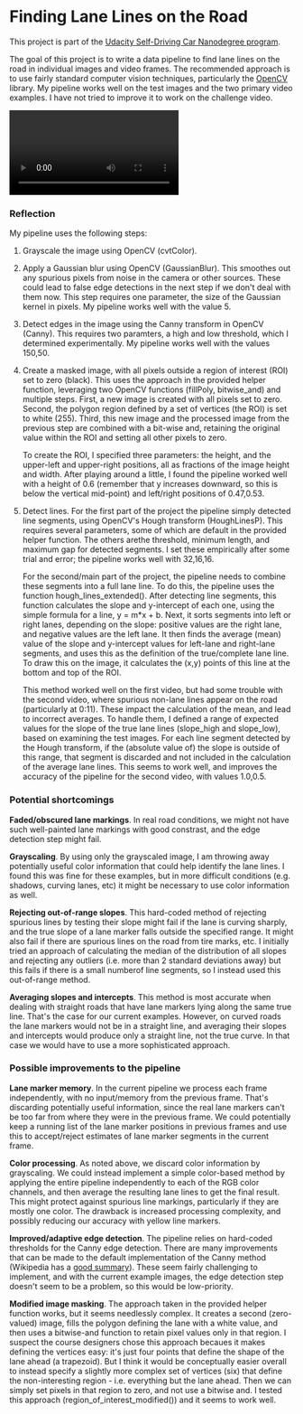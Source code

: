 # Finding Lane Lines on the Road

This project is part of the [Udacity Self-Driving Car Nanodegree program](https://github.com/udacity/CarND-LaneLines-P1).

The goal of this project is to write a data pipeline to find lane lines on the road in individual images and video frames. The recommended approach is to use fairly standard computer vision techniques, particularly the [OpenCV](http://opencv.org) library. My pipeline works well on the test images and the two primary video examples. I have not tried to improve it to work on the challenge video.

[image1]: ./test_videos_output/solidWhiteRight.mp4 "Video"
![alt text][image1]

### Reflection

My pipeline uses the following steps:

1. Grayscale the image using OpenCV (cvtColor). 

2. Apply a Gaussian blur using OpenCV (GaussianBlur). This smoothes out any spurious pixels from noise in the camera or other sources. These could lead to false edge detections in the next step if we don't deal with them now. This step requires one parameter, the size of the Gaussian kernel in pixels. My pipeline works well with the value 5.

3. Detect edges in the image using the Canny transform in OpenCV (Canny). This requires two paramters, a high and low threshold, which I determined experimentally. My pipeline works well with the values 150,50.

4. Create a masked image, with all pixels outside a region of interest (ROI) set to zero (black). This uses the approach in the provided helper function, leveraging two OpenCV functions (fillPoly, bitwise_and) and multiple steps. First, a new image is created with all pixels set to zero. Second, the polygon region defined by a set of vertices (the ROI) is set to white (255). Third, this new image and the processed image from the previous step are combined with a bit-wise and, retaining the original value within the ROI and setting all other pixels to zero. 

	To create the ROI, I specified three parameters: the height, and the upper-left and upper-right positions, all as fractions of the image height and width. After playing around a little, I found the pipeline worked well with a height of 0.6 (remember that y increases downward, so this is below the vertical mid-point) and left/right positions of 0.47,0.53.

5. Detect lines. For the first part of the project the pipeline simply detected line segments, using OpenCV's Hough transform (HoughLinesP). This requires several parameters, some of which are default in the provided helper function. The others arethe threshold, minimum length, and maximum gap for detected segments. I set these empirically after some trial and error; the pipeline works well with 32,16,16.

	For the second/main part of the project, the pipeline needs to combine these segments into a full lane line. To do this, the pipeline uses the function hough_lines_extended(). After detecting line segments, this function calculates the slope and y-intercept of each one, using the simple formula for a line, y = m*x + b. Next, it sorts segments into left or right lanes, depending on the slope: positive values are the right lane, and negative values are the left lane. It then finds the average (mean) value of the slope and y-intercept values for left-lane and right-lane segments, and uses this as the definition of the true/complete lane line. To draw this on the image, it calculates the (x,y) points of this line at the bottom and top of the ROI.

	This method worked well on the first video, but had some trouble with the second video, where spurious non-lane lines appear on the road (particularly at 0:11). These impact the calculation of the mean, and lead to incorrect averages. To handle them, I defined a range of expected values for the slope of the true lane lines (slope_high and slope_low), based on examining the test images. For each line segment detected by the Hough transform, if the (absolute value of) the slope is outside of this range, that segment is discarded and not included in the calculation of the average lane lines. This seems to work well, and improves the accuracy of the pipeline for the second video, with values 1.0,0.5.

### Potential shortcomings

**Faded/obscured lane markings**. In real road conditions, we might not have such well-painted lane markings with good constrast, and the edge detection step might fail.

**Grayscaling**. By using only the grayscaled image, I am throwing away potentially useful color information that could help identify the lane lines. I found this was fine for these examples, but in more difficult conditions (e.g. shadows, curving lanes, etc) it might be necessary to use color information as well.

**Rejecting out-of-range slopes**. This hard-coded method of rejecting spurious lines by testing their slope might fail if the lane is curving sharply, and the true slope of a lane marker falls outside the specified range. It might also fail if there are spurious lines on the road from tire marks, etc. I initially tried an approach of calculating the median of the distribution of all slopes and rejecting any outliers (i.e. more than 2 standard deviations away) but this fails if there is a small numberof line segments, so I instead used this out-of-range method.

**Averaging slopes and intercepts**. This method is most accurate when dealing with straight roads that have lane markers lying along the same true line. That's the case for our current examples. However, on curved roads the lane markers would not be in a straight line, and averaging their slopes and intercepts would produce only a straight line, not the true curve. In that case we would have to use a more sophisticated approach.

### Possible improvements to the pipeline

**Lane marker memory**. In the current pipeline we process each frame independently, with no input/memory from the previous frame. That's discarding potentially useful information, since the real lane markers can't be too far from where they were in the previous frame. We could potentially keep a running list of the lane marker positions in previous frames and use this to accept/reject estimates of lane marker segments in the current frame.

**Color processing**. As noted above, we discard color information by grayscaling. We could instead implement a simple color-based method by applying the entire pipeline independently to each of the RGB color channels, and then average the resulting lane lines to get the final result. This might protect against spurious line markings, particularly if they are mostly one color. The drawback is increased processing complexity, and possibly reducing our accuracy with yellow line markers.

**Improved/adaptive edge detection**. The pipeline relies on hard-coded thresholds for the Canny edge detection. There are many improvements that can be made to the default implementation of the Canny method (Wikipedia has a [good summary](https://en.wikipedia.org/wiki/Otsu%27s_method)). These seem fairly challenging to implement, and with the current example images, the edge detection step doesn't seem to be a problem, so this would be low-priority.

**Modified image masking**. The approach taken in the provided helper function works, but it seems needlessly complex. It creates a second (zero-valued) image, fills the polygon defining the lane with a white value, and then uses a bitwise-and function to retain pixel values only in that region. I suspect the course designers chose this approach becaues it makes defining the vertices easy: it's just four points that define the shape of the lane ahead (a trapezoid). But I think it would be conceptually easier overall to instead specify a slightly more complex set of vertices (six) that define the non-interesting region - i.e. everything but the lane ahead. Then we can simply set pixels in that region to zero, and not use a bitwise and. I tested this approach (region_of_interest_modified()) and it seems to work well.
